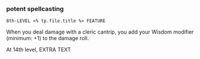 ### potent spellcasting
`8th-LEVEL <% tp.file.title %> FEATURE`

When you deal damage with a cleric cantrip, you add your Wisdom modifier (minimum: +1) to the damage roll.

At 14th level, EXTRA TEXT